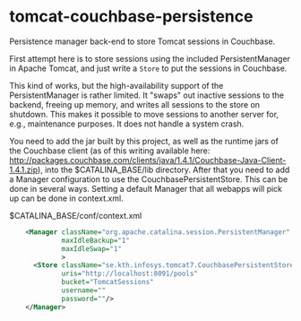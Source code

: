 tomcat-couchbase-persistence
============================

Persistence manager back-end to store Tomcat sessions in Couchbase.

First attempt here is to store sessions using the included PersistentManager
in Apache Tomcat, and just write a `Store` to put the sessions in Couchbase.

This kind of works, but the high-availability support of the PersistentManager
is rather limited. It "swaps" out inactive sessions to the backend, freeing
up memory, and writes all sessions to the store on shutdown. This makes
it possible to move sessions to another server for, e.g., maintenance purposes.
It does not handle a system crash.

You need to add the jar built by this project, as well as the runtime jars of
the Couchbase client (as of this writing available here:
http://packages.couchbase.com/clients/java/1.4.1/Couchbase-Java-Client-1.4.1.zip),
into the $CATALINA_BASE/lib directory. After that you need to add a Manager
configuration to use the CouchbasePersistentStore. This can be done in several
ways. Setting a default Manager that all webapps will pick up can be done
in context.xml.

$CATALINA_BASE/conf/context.xml
```xml
    <Manager className="org.apache.catalina.session.PersistentManager"
             maxIdleBackup="1"
             maxIdleSwap="1"
             >
      <Store className="se.kth.infosys.tomcat7.CouchbasePersistentStore"
             uris="http://localhost:8091/pools"
             bucket="TomcatSessions"
             username=""
             password=""/>
    </Manager>
```